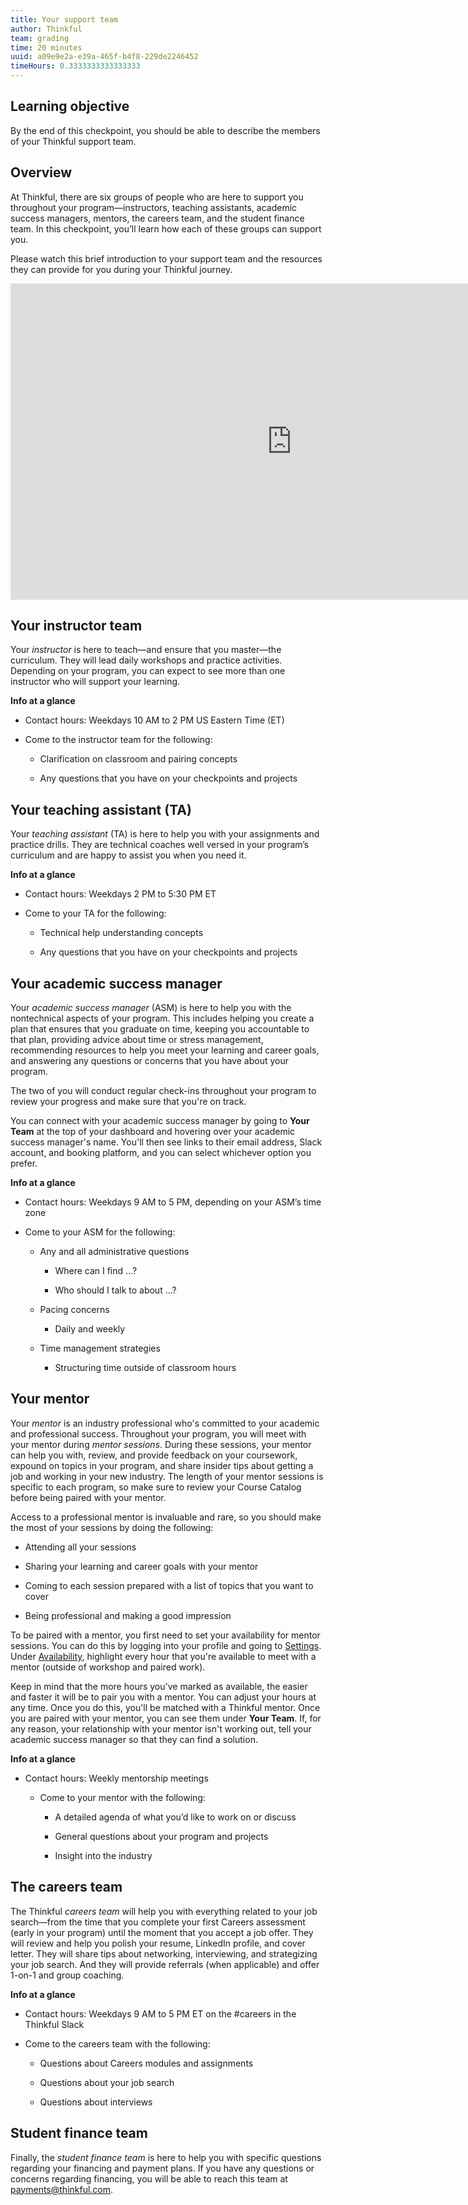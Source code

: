 ```yaml
---
title: Your support team
author: Thinkful
team: grading
time: 20 minutes
uuid: a09e9e2a-e39a-465f-b4f8-229de2246452
timeHours: 0.3333333333333333
---
```


## Learning objective

By the end of this checkpoint, you should be able to describe the members of
your Thinkful support team.

## Overview

At Thinkful, there are six groups of people who are here to support you
throughout your program—instructors, teaching assistants, academic success
managers, mentors, the careers team, and the student finance team. In this
checkpoint, you’ll learn how each of these groups can support you.

Please watch this brief introduction to your support team and the resources they can provide for you during your Thinkful journey. 

<iframe id="kaltura_player_1608663926" src="https://cdnapisec.kaltura.com/p/2315191/sp/231519100/embedIframeJs/uiconf_id/45331192/partner_id/2315191?iframeembed=true&playerId=kaltura_player_1608663926&entry_id=1_xlvcng9t" width="900" height="506" allowfullscreen webkitallowfullscreen mozAllowFullScreen allow="autoplay *; fullscreen *; encrypted-media *" frameborder="0"></iframe>

## Your instructor team

Your *instructor* is here to teach—and ensure that you master—the curriculum.
They will lead daily workshops and practice activities. Depending on your
program, you can expect to see more than one instructor who will support your
learning.

**Info at a glance**

-   Contact hours: Weekdays 10 AM to 2 PM US Eastern Time (ET)

-   Come to the instructor team for the following:

    -   Clarification on classroom and pairing concepts

    -   Any questions that you have on your checkpoints and projects

## Your teaching assistant (TA)

Your *teaching assistant* (TA) is here to help you with your assignments and
practice drills. They are technical coaches well versed in your program’s
curriculum and are happy to assist you when you need it.

**Info at a glance**

-   Contact hours: Weekdays 2 PM to 5:30 PM ET

-   Come to your TA for the following:

    -   Technical help understanding concepts

    -   Any questions that you have on your checkpoints and projects

## Your academic success manager

Your *academic success manager* (ASM) is here to help you with the nontechnical
aspects of your program. This includes helping you create a plan that ensures
that you graduate on time, keeping you accountable to that plan, providing
advice about time or stress management, recommending resources to help you meet
your learning and career goals, and answering any questions or concerns that you
have about your program.

The two of you will conduct regular check-ins throughout your program to review
your progress and make sure that you're on track.

You can connect with your academic success manager by going to **Your Team** at
the top of your dashboard and hovering over your academic success manager's
name. You'll then see links to their email address, Slack account, and booking
platform, and you can select whichever option you prefer.

**Info at a glance**

-   Contact hours: Weekdays 9 AM to 5 PM, depending on your ASM’s time zone

-   Come to your ASM for the following:

    -   Any and all administrative questions

        -   Where can I find …?

        -   Who should I talk to about …?

    -   Pacing concerns

        -   Daily and weekly

    -   Time management strategies

        -   Structuring time outside of classroom hours

## Your mentor

Your *mentor* is an industry professional who's committed to your academic and
professional success. Throughout your program, you will meet with your mentor
during *mentor sessions*. During these sessions, your mentor can help you with,
review, and provide feedback on your coursework, expound on topics in your
program, and share insider tips about getting a job and working in your new
industry. The length of your mentor sessions is specific to each program, so
make sure to review your Course Catalog before being paired with your mentor.

Access to a professional mentor is invaluable and rare, so you should make the
most of your sessions by doing the following:

-   Attending all your sessions

-   Sharing your learning and career goals with your mentor

-   Coming to each session prepared with a list of topics that you want to cover

-   Being professional and making a good impression

To be paired with a mentor, you first need to set your availability for mentor
sessions. You can do this by logging into your profile and going to
[Settings](https://settings.thinkful.com/). Under [Availability](https://settings.thinkful.com/availability), 
highlight every hour that you're available
to meet with a mentor (outside of workshop and paired work).

Keep in mind that the more hours you've marked as available, the easier and
faster it will be to pair you with a mentor. You can adjust your hours at any
time. Once you do this, you'll be matched with a Thinkful mentor. Once you are
paired with your mentor, you can see them under **Your Team**. If, for any
reason, your relationship with your mentor isn't working out, tell your academic
success manager so that they can find a solution.

**Info at a glance**

-   Contact hours: Weekly mentorship meetings

    -   Come to your mentor with the following:

        -   A detailed agenda of what you’d like to work on or discuss

        -   General questions about your program and projects

        -   Insight into the industry

## The careers team

The Thinkful *careers team* will help you with everything related to your job
search—from the time that you complete your first Careers assessment (early in
your program) until the moment that you accept a job offer. They will review and
help you polish your resume, LinkedIn profile, and cover letter. They will share
tips about networking, interviewing, and strategizing your job search. And they
will provide referrals (when applicable) and offer 1-on-1 and group coaching.

**Info at a glance**

-   Contact hours: Weekdays 9 AM to 5 PM ET on the \#careers in the Thinkful
    Slack

-   Come to the careers team with the following:

    -   Questions about Careers modules and assignments

    -   Questions about your job search

    -   Questions about interviews

## Student finance team

Finally, the *student finance team* is here to help you with specific questions
regarding your financing and payment plans. If you have any questions or
concerns regarding financing, you will be able to reach this team at
<payments@thinkful.com>.

